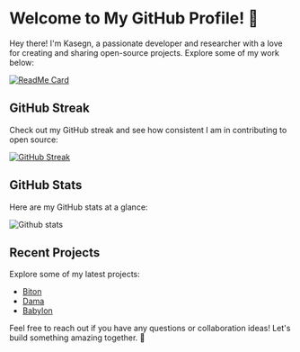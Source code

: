 # Welcome to My GitHub Profile! 🚀

Hey there! I'm Kasegn, a passionate developer and researcher with a love for creating and sharing open-source projects. Explore some of my work below:

[![ReadMe Card](https://github-readme-stats.vercel.app/api/pin/?username=Atlasoties&repo=Biton)](https://github.com/Atlasoties/biton)

## GitHub Streak

Check out my GitHub streak and see how consistent I am in contributing to open source:

[![GitHub Streak](http://github-readme-streak-stats.herokuapp.com?user=Atlasoties&theme=dark&date_format=M%20j%5B%2C%20Y%5D)](https://git.io/streak-stats)

## GitHub Stats

Here are my GitHub stats at a glance:

![Github stats](https://github-readme-stats.vercel.app/api?username=Atlasoties)

## Recent Projects

Explore some of my latest projects:

- [Biton](https://github.com/Atlasoties/Atlasoties/biton)
- [Dama](https://github.com/Atlasoties/dama)
- [Babylon](https://github.com/Atlasoties/Atlasoties/babylon)

Feel free to reach out if you have any questions or collaboration ideas! Let's build something amazing together. 🚀
